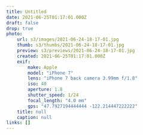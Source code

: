 ```yaml
---
title: Untitled
date: 2021-06-25T01:17:01.000Z
draft: false
drop: true
photo:
    url: s3/images/2021-06-24-18-17-01.jpg
    thumb: s3/thumbs/2021-06-24-18-17-01.jpg
    preview: s3/previews/2021-06-24-18-17-01.jpg
    created: 2021-06-25T01:17:01.000Z
    exif:
        make: Apple
        model: "iPhone 7"
        lens: "iPhone 7 back camera 3.99mm f/1.8"
        iso: 40
        aperture: 1.8
        shutter_speed: 1/24
        focal_length: "4.0 mm"
        gps: "47.7927194444444 -122.214447222222"
    title: null
    caption: null
links: []
---
```

